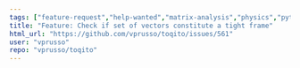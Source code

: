 ```yaml
---
tags: ["feature-request","help-wanted","matrix-analysis","physics","python","python-3","quantum","quantum-computing","quantum-information","unitaryhack"]
title: "Feature: Check if set of vectors constitute a tight frame"
html_url: "https://github.com/vprusso/toqito/issues/561"
user: "vprusso"
repo: "vprusso/toqito"
---
```


